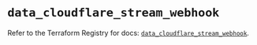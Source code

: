 # `data_cloudflare_stream_webhook`

Refer to the Terraform Registry for docs: [`data_cloudflare_stream_webhook`](https://registry.terraform.io/providers/cloudflare/cloudflare/5.6.0/docs/data-sources/stream_webhook).
